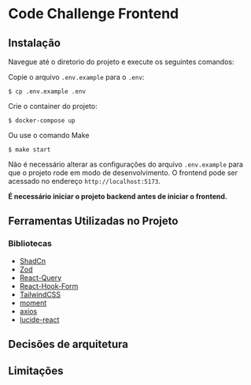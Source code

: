 # Code Challenge Frontend

## Instalação

Navegue até o diretorio do projeto e execute os seguintes comandos:

Copie o arquivo `.env.example` para o `.env`:
```
$ cp .env.example .env
```

Crie o container do projeto:

```
$ docker-compose up
```

Ou use o comando Make


```
$ make start
```

Não é necessário alterar as configurações do arquivo `.env.example` para que o projeto rode em modo de desenvolvimento. O frontend pode ser acessado no endereço `http://localhost:5173`.

**É necessário iniciar o projeto backend antes de iniciar o frontend.**

## Ferramentas Utilizadas no Projeto

### Bibliotecas

- [ShadCn](https://ui.shadcn.com/)
- [Zod](https://github.com/colinhacks/zod)
- [React-Query](https://react-query.tanstack.com/)
- [React-Hook-Form](https://react-hook-form.com/)
- [TailwindCSS](https://tailwindcss.com/)
- [moment](https://momentjs.com/)
- [axios](https://github.com/axios/axios)
- [lucide-react](https://lucide.dev/)


## Decisões de arquitetura



## Limitações

